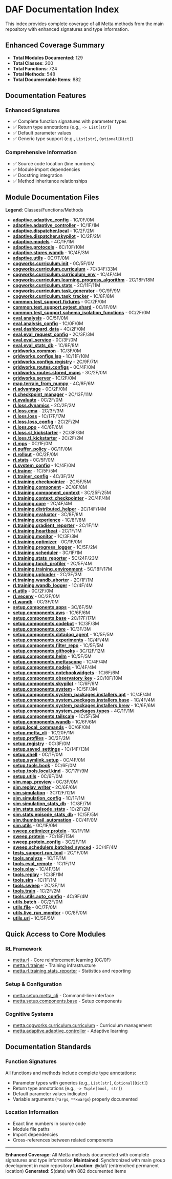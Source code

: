 # DAF Documentation Index

This index provides complete coverage of all Metta methods from the main repository with enhanced signatures and type information.

## Enhanced Coverage Summary

- **Total Modules Documented**: 129
- **Total Classes**: 200
- **Total Functions**: 724
- **Total Methods**: 548
- **Total Documentable Items**: 882

## Documentation Features

### Enhanced Signatures
- ✅ Complete function signatures with parameter types
- ✅ Return type annotations (e.g., `-> List[str]`)
- ✅ Default parameter values
- ✅ Generic type support (e.g., `List[str]`, `Optional[Dict]`)

### Comprehensive Information
- ✅ Source code location (line numbers)
- ✅ Module import dependencies
- ✅ Docstring integration
- ✅ Method inheritance relationships

## Module Documentation Files

**Legend**: Classes/Functions/Methods

- **[adaptive.adaptive_config](adaptive_adaptive_config.md)** - 1C/0F/0M
- **[adaptive.adaptive_controller](adaptive_adaptive_controller.md)** - 1C/1F/1M
- **[adaptive.dispatcher.local](adaptive_dispatcher_local.md)** - 1C/2F/2M
- **[adaptive.dispatcher.skypilot](adaptive_dispatcher_skypilot.md)** - 1C/2F/2M
- **[adaptive.models](adaptive_models.md)** - 4C/1F/1M
- **[adaptive.protocols](adaptive_protocols.md)** - 6C/10F/10M
- **[adaptive.stores.wandb](adaptive_stores_wandb.md)** - 1C/4F/3M
- **[adaptive.utils](adaptive_utils.md)** - 0C/7F/0M
- **[cogworks.curriculum.__init__](cogworks_curriculum___init__.md)** - 0C/5F/0M
- **[cogworks.curriculum.curriculum](cogworks_curriculum_curriculum.md)** - 7C/34F/33M
- **[cogworks.curriculum.curriculum_env](cogworks_curriculum_curriculum_env.md)** - 1C/4F/4M
- **[cogworks.curriculum.learning_progress_algorithm](cogworks_curriculum_learning_progress_algorithm.md)** - 2C/18F/18M
- **[cogworks.curriculum.stats](cogworks_curriculum_stats.md)** - 2C/11F/11M
- **[cogworks.curriculum.task_generator](cogworks_curriculum_task_generator.md)** - 9C/9F/9M
- **[cogworks.curriculum.task_tracker](cogworks_curriculum_task_tracker.md)** - 1C/8F/8M
- **[common.test_support.fixtures](common_test_support_fixtures.md)** - 0C/2F/0M
- **[common.test_support.pytest_shard](common_test_support_pytest_shard.md)** - 0C/1F/0M
- **[common.test_support.schema_isolation_functions](common_test_support_schema_isolation_functions.md)** - 0C/2F/0M
- **[eval.analysis](eval_analysis.md)** - 0C/5F/0M
- **[eval.analysis_config](eval_analysis_config.md)** - 1C/0F/0M
- **[eval.dashboard_data](eval_dashboard_data.md)** - 4C/2F/0M
- **[eval.eval_request_config](eval_eval_request_config.md)** - 2C/3F/3M
- **[eval.eval_service](eval_eval_service.md)** - 0C/3F/0M
- **[eval.eval_stats_db](eval_eval_stats_db.md)** - 1C/8F/8M
- **[gridworks.common](gridworks_common.md)** - 1C/3F/0M
- **[gridworks.configs.lsp](gridworks_configs_lsp.md)** - 1C/11F/10M
- **[gridworks.configs.registry](gridworks_configs_registry.md)** - 2C/9F/7M
- **[gridworks.routes.configs](gridworks_routes_configs.md)** - 0C/4F/0M
- **[gridworks.routes.stored_maps](gridworks_routes_stored_maps.md)** - 3C/2F/0M
- **[gridworks.server](gridworks_server.md)** - 1C/2F/0M
- **[map.terrain_from_numpy](map_terrain_from_numpy.md)** - 4C/8F/6M
- **[rl.advantage](rl_advantage.md)** - 0C/2F/0M
- **[rl.checkpoint_manager](rl_checkpoint_manager.md)** - 2C/13F/11M
- **[rl.evaluate](rl_evaluate.md)** - 0C/2F/0M
- **[rl.loss.dynamics](rl_loss_dynamics.md)** - 2C/2F/2M
- **[rl.loss.ema](rl_loss_ema.md)** - 2C/3F/3M
- **[rl.loss.loss](rl_loss_loss.md)** - 1C/17F/17M
- **[rl.loss.loss_config](rl_loss_loss_config.md)** - 2C/2F/2M
- **[rl.loss.ppo](rl_loss_ppo.md)** - 4C/6F/6M
- **[rl.loss.sl_kickstarter](rl_loss_sl_kickstarter.md)** - 2C/3F/3M
- **[rl.loss.tl_kickstarter](rl_loss_tl_kickstarter.md)** - 2C/2F/2M
- **[rl.mps](rl_mps.md)** - 0C/1F/0M
- **[rl.puffer_policy](rl_puffer_policy.md)** - 0C/1F/0M
- **[rl.rollout](rl_rollout.md)** - 0C/2F/0M
- **[rl.stats](rl_stats.md)** - 0C/5F/0M
- **[rl.system_config](rl_system_config.md)** - 1C/4F/0M
- **[rl.trainer](rl_trainer.md)** - 1C/5F/5M
- **[rl.trainer_config](rl_trainer_config.md)** - 4C/3F/3M
- **[rl.training.checkpointer](rl_training_checkpointer.md)** - 2C/5F/5M
- **[rl.training.component](rl_training_component.md)** - 2C/8F/8M
- **[rl.training.component_context](rl_training_component_context.md)** - 3C/25F/25M
- **[rl.training.context_checkpointer](rl_training_context_checkpointer.md)** - 2C/4F/4M
- **[rl.training.core](rl_training_core.md)** - 2C/4F/4M
- **[rl.training.distributed_helper](rl_training_distributed_helper.md)** - 2C/14F/14M
- **[rl.training.evaluator](rl_training_evaluator.md)** - 3C/8F/8M
- **[rl.training.experience](rl_training_experience.md)** - 1C/8F/8M
- **[rl.training.gradient_reporter](rl_training_gradient_reporter.md)** - 2C/1F/1M
- **[rl.training.heartbeat](rl_training_heartbeat.md)** - 2C/1F/1M
- **[rl.training.monitor](rl_training_monitor.md)** - 1C/3F/3M
- **[rl.training.optimizer](rl_training_optimizer.md)** - 0C/1F/0M
- **[rl.training.progress_logger](rl_training_progress_logger.md)** - 1C/5F/2M
- **[rl.training.scheduler](rl_training_scheduler.md)** - 3C/1F/1M
- **[rl.training.stats_reporter](rl_training_stats_reporter.md)** - 5C/24F/23M
- **[rl.training.torch_profiler](rl_training_torch_profiler.md)** - 2C/5F/4M
- **[rl.training.training_environment](rl_training_training_environment.md)** - 5C/18F/17M
- **[rl.training.uploader](rl_training_uploader.md)** - 2C/3F/3M
- **[rl.training.wandb_aborter](rl_training_wandb_aborter.md)** - 2C/1F/1M
- **[rl.training.wandb_logger](rl_training_wandb_logger.md)** - 1C/4F/4M
- **[rl.utils](rl_utils.md)** - 0C/2F/0M
- **[rl.vecenv](rl_vecenv.md)** - 0C/2F/0M
- **[rl.wandb](rl_wandb.md)** - 0C/3F/0M
- **[setup.components.apps](setup_components_apps.md)** - 3C/6F/5M
- **[setup.components.aws](setup_components_aws.md)** - 1C/6F/6M
- **[setup.components.base](setup_components_base.md)** - 2C/17F/17M
- **[setup.components.codebot](setup_components_codebot.md)** - 1C/3F/3M
- **[setup.components.core](setup_components_core.md)** - 1C/3F/3M
- **[setup.components.datadog_agent](setup_components_datadog_agent.md)** - 1C/5F/5M
- **[setup.components.experiments](setup_components_experiments.md)** - 1C/4F/4M
- **[setup.components.filter_repo](setup_components_filter_repo.md)** - 1C/5F/5M
- **[setup.components.githooks](setup_components_githooks.md)** - 3C/12F/12M
- **[setup.components.helm](setup_components_helm.md)** - 1C/5F/5M
- **[setup.components.mettascope](setup_components_mettascope.md)** - 1C/4F/4M
- **[setup.components.nodejs](setup_components_nodejs.md)** - 1C/4F/4M
- **[setup.components.notebookwidgets](setup_components_notebookwidgets.md)** - 1C/6F/6M
- **[setup.components.observatory_key](setup_components_observatory_key.md)** - 2C/10F/10M
- **[setup.components.skypilot](setup_components_skypilot.md)** - 1C/6F/6M
- **[setup.components.system](setup_components_system.md)** - 1C/5F/3M
- **[setup.components.system_packages.installers.apt](setup_components_system_packages_installers_apt.md)** - 1C/4F/4M
- **[setup.components.system_packages.installers.base](setup_components_system_packages_installers_base.md)** - 1C/4F/4M
- **[setup.components.system_packages.installers.brew](setup_components_system_packages_installers_brew.md)** - 1C/6F/6M
- **[setup.components.system_packages.types](setup_components_system_packages_types.md)** - 4C/1F/1M
- **[setup.components.tailscale](setup_components_tailscale.md)** - 1C/5F/5M
- **[setup.components.wandb](setup_components_wandb.md)** - 1C/6F/6M
- **[setup.local_commands](setup_local_commands.md)** - 0C/6F/0M
- **[setup.metta_cli](setup_metta_cli.md)** - 1C/20F/1M
- **[setup.profiles](setup_profiles.md)** - 3C/2F/2M
- **[setup.registry](setup_registry.md)** - 0C/3F/0M
- **[setup.saved_settings](setup_saved_settings.md)** - 1C/14F/13M
- **[setup.shell](setup_shell.md)** - 0C/1F/0M
- **[setup.symlink_setup](setup_symlink_setup.md)** - 0C/4F/0M
- **[setup.tools.book](setup_tools_book.md)** - 0C/6F/0M
- **[setup.tools.local.kind](setup_tools_local_kind.md)** - 3C/17F/9M
- **[setup.utils](setup_utils.md)** - 0C/6F/0M
- **[sim.map_preview](sim_map_preview.md)** - 0C/3F/0M
- **[sim.replay_writer](sim_replay_writer.md)** - 2C/6F/6M
- **[sim.simulation](sim_simulation.md)** - 3C/12F/12M
- **[sim.simulation_config](sim_simulation_config.md)** - 1C/1F/1M
- **[sim.simulation_stats_db](sim_simulation_stats_db.md)** - 1C/8F/7M
- **[sim.stats.episode_stats](sim_stats_episode_stats.md)** - 1C/2F/2M
- **[sim.stats.episode_stats_db](sim_stats_episode_stats_db.md)** - 1C/5F/5M
- **[sim.thumbnail_automation](sim_thumbnail_automation.md)** - 0C/4F/0M
- **[sim.utils](sim_utils.md)** - 0C/1F/0M
- **[sweep.optimizer.protein](sweep_optimizer_protein.md)** - 1C/1F/1M
- **[sweep.protein](sweep_protein.md)** - 7C/18F/15M
- **[sweep.protein_config](sweep_protein_config.md)** - 3C/2F/1M
- **[sweep.schedulers.batched_synced](sweep_schedulers_batched_synced.md)** - 3C/4F/4M
- **[tests_support.run_tool](tests_support_run_tool.md)** - 2C/1F/0M
- **[tools.analyze](tools_analyze.md)** - 1C/1F/1M
- **[tools.eval_remote](tools_eval_remote.md)** - 1C/1F/1M
- **[tools.play](tools_play.md)** - 1C/4F/3M
- **[tools.replay](tools_replay.md)** - 1C/3F/1M
- **[tools.sim](tools_sim.md)** - 1C/1F/1M
- **[tools.sweep](tools_sweep.md)** - 2C/3F/1M
- **[tools.train](tools_train.md)** - 1C/2F/2M
- **[tools.utils.auto_config](tools_utils_auto_config.md)** - 4C/9F/4M
- **[utils.batch](utils_batch.md)** - 0C/2F/0M
- **[utils.file](utils_file.md)** - 0C/7F/0M
- **[utils.live_run_monitor](utils_live_run_monitor.md)** - 0C/8F/0M
- **[utils.uri](utils_uri.md)** - 1C/5F/5M

## Quick Access to Core Modules

### RL Framework
- [metta.rl](rl.md) - Core reinforcement learning (0C/0F)
- [metta.rl.trainer](rl_trainer.md) - Training infrastructure
- [metta.rl.training.stats_reporter](rl_training_stats_reporter.md) - Statistics and reporting

### Setup & Configuration
- [metta.setup.metta_cli](setup_metta_cli.md) - Command-line interface
- [metta.setup.components.base](setup_components_base.md) - Setup components

### Cognitive Systems
- [metta.cogworks.curriculum.curriculum](cogworks_curriculum_curriculum.md) - Curriculum management
- [metta.adaptive.adaptive_controller](adaptive_adaptive_controller.md) - Adaptive learning

## Documentation Standards

### Function Signatures
All functions and methods include complete type annotations:
- Parameter types with generics (e.g., `List[str]`, `Optional[Dict]`)
- Return type annotations (e.g., `-> Tuple[bool, str]`)
- Default parameter values indicated
- Variable arguments (`*args`, `**kwargs`) properly documented

### Location Information
- Exact line numbers in source code
- Module file paths
- Import dependencies
- Cross-references between related components

---
**Enhanced Coverage**: All Metta methods documented with complete signatures and type information
**Maintained**: Synchronized with main group development in main repository
**Location**: @daf/ (entrenched permanent location)
**Generated**: $(date) with 882 documented items
